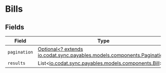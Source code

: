 # Bills


## Fields

| Field                                                                                                            | Type                                                                                                             | Required                                                                                                         | Description                                                                                                      |
| ---------------------------------------------------------------------------------------------------------------- | ---------------------------------------------------------------------------------------------------------------- | ---------------------------------------------------------------------------------------------------------------- | ---------------------------------------------------------------------------------------------------------------- |
| `pagination`                                                                                                     | [Optional<? extends io.codat.sync.payables.models.components.Pagination>](../../models/components/Pagination.md) | :heavy_minus_sign:                                                                                               | N/A                                                                                                              |
| `results`                                                                                                        | List<[io.codat.sync.payables.models.components.Bill](../../models/components/Bill.md)>                           | :heavy_minus_sign:                                                                                               | N/A                                                                                                              |